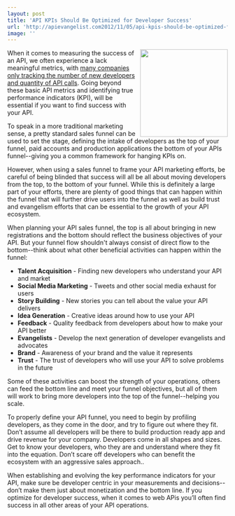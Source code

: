 ```yaml
---
layout: post
title: 'API KPIs Should Be Optimized for Developer Success'
url: 'http://apievangelist.com2012/11/05/api-kpis-should-be-optimized-for-developers/'
image: ''
---
```



<p>
     <img src="https://s3.amazonaws.com/kinlane-productions/funnel.jpeg"  width="200" align="right" />
</p>
<p>
     When it comes to measuring the success of an API, we often experience a lack meaningful metrics, with <a title="many companies only tracking the number of new developers and quantity of API calls" href="http://apievangelist.com/2012/05/15/developing-more-meaningful-api-metrics/">many companies only tracking the number of new developers and quantity of API calls</a>. Going beyond these basic API metrics and identifying true performance indicators (KPI), will be essential if you want to find success with your API.
</p>
<p>
     To speak in a more traditional marketing sense, a pretty standard sales funnel can be used to set the stage, defining the intake of developers as the top of your funnel, paid accounts and production applications the bottom of your APIs funnel--giving you a common framework for hanging KPIs on.  
</p>
<p>
     However, when using a sales funnel to frame your API marketing efforts, be careful of being blinded that success will all be all about moving developers from the top, to the bottom of your funnel. While this is definitely a large part of your efforts, there are plenty of good things that can happen within the funnel that will further drive users into the funnel as well as build trust and evangelism efforts that can be essential to the growth of your API ecosystem.
</p>
<p>
     When planning your API sales funnel, the top is all about bringing in new registrations and the bottom should reflect the business objectives of your API. But your funnel flow shouldn't always consist of direct flow to the bottom--think about what other beneficial activities can happen within the funnel:
</p>
<ul >
     <li>
          <strong>Talent Acquisition</strong> - Finding new developers who understand your API and market
     </li>
     <li>
          <strong>Social Media Marketing</strong> - Tweets and other social media exhaust for users
     </li>
     <li>
          <strong>Story Building</strong> - New stories you can tell about the value your API delivers
     </li>
     <li>
          <strong>Idea Generation</strong> - Creative ideas around how to use your API
     </li>
     <li>
          <strong>Feedback</strong> - Quality feedback from developers about how to make your API better
     </li>
     <li>
          <strong>Evangelists</strong> - Develop the next generation of developer evangelists and advocates
     </li>
     <li>
          <strong>Brand</strong> - Awareness of your brand and the value it represents
     </li>
     <li>
          <strong>Trust</strong> - The trust of developers who will use your API to solve problems in the future
     </li>
</ul>
<p>
     Some of these activities can boost the strength of your operations, others can feed the bottom line and meet your funnel objectives, but all of them will work to bring more developers into the top of the funnel--helping you scale.
</p>
<p>
     To properly define your API funnel, you need to begin by profiling developers, as they come in the door, and try to figure out where they fit. Don’t assume all developers will be there to build production ready app and drive revenue for your company. Developers come in all shapes and sizes. Get to know your developers, who they are and understand where they fit into the equation. Don’t scare off developers who can benefit the ecosystem with an aggressive sales approach..
</p>
<p>
     When establishing and evolving the key performance indicators for your API, make sure be developer centric in your measurements and decisions--don’t make them just about monetization and the bottom line. If you optimize for developer success, when it comes to web APis you’ll often find success in all other areas of your API operations.
</p>

